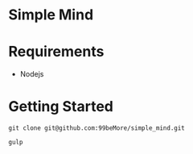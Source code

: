 # Simple Mind

# Requirements

- Nodejs


# Getting Started

```
git clone git@github.com:99beMore/simple_mind.git

```

```
gulp
```
